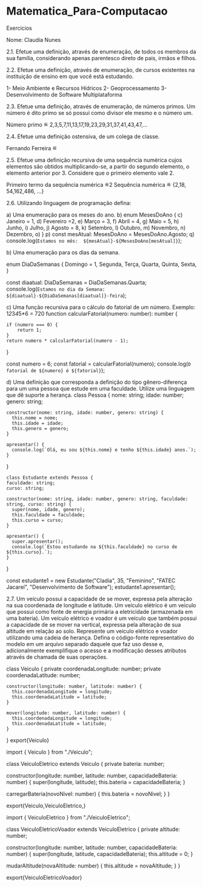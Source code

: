 # Matematica_Para-Computacao
Exercicios

Nome: Claudia Nunes 

2.1. Efetue uma definição, através de enumeração, de todos os membros da sua família,
considerando apenas parentesco direto de pais, irmãos e filhos.
 


2.2. Efetue uma definição, através de enumeração, de cursos existentes na instituição de
ensino em que você está estudando.

1-	Meio Ambiente e Recursos Hídricos
2-	Geoprocessamento
3-	Desenvolvimento de Software Multiplataforma

2.3. Efetue uma definição, através de enumeração, de números primos. Um número é dito
primo se só possui como divisor ele mesmo e o número um.

Número primo ≝ 2,3,5,7,11,13,17,19,23,29,31,37,41,43,47,...

2.4. Efetue uma definição ostensiva, de um colega de classe.

Fernando Ferreira ≝  


2.5. Efetue uma definição recursiva de uma sequência numérica cujos elementos são obtidos
multiplicando-se, a partir do segundo elemento, o elemento anterior por 3. Considere que o
primeiro elemento vale 2.

Primeiro termo da sequência numérica ≝2
Sequência numérica ≝ {2,18, 54,162,486, ...}










2.6. Utilizando linguagem de programação defina:

a)	Uma enumeração para os meses do ano.
b)	enum MesesDoAno {
c)	    Janeiro = 1,
d)	    Fevereiro =2,
e)	    Março = 3,
f)	    Abril = 4,
g)	    Maio = 5,
h)	    Junho,
i)	    Julho,
j)	    Agosto = 8,
k)	    Setembro,
l)	    Outubro,
m)	    Novembro,
n)	    Dezembro,
o)	  }
p)	  const mesAtual: MesesDoAno = MesesDoAno.Agosto;
q)	  console.log(`Estamos no mês:  ${mesAtual}-${MesesDoAno[mesAtual]}`);






















b) Uma enumeração para os dias da semana.

enum DiaDaSemanas {
  Domingo = 1,
  Segunda,
  Terça,
  Quarta,
  Quinta,
  Sexta,
}

const diaatual: DiaDaSemanas = DiaDaSemanas.Quarta;
console.log(`Estamos no dia da Semana:  ${diaatual}-${DiaDaSemanas[diaatual]}-feira`);

c) Uma função recursiva para o cálculo do fatorial de um número.
Exemplo: 1*2*3*4*5*6 = 720
function calcularFatorial(numero: number): number {

    if (numero === 0) {
        return 1;
    }
    return numero * calcularFatorial(numero - 1);
}

const numero = 6;
const fatorial = calcularFatorial(numero);
console.log(`O fatorial de ${numero} é ${fatorial}`);








d) Uma definição que corresponda a definição do tipo gênero-diferença para um uma pessoa
que estude em uma faculdade. Utilize uma linguagem que dê suporte a herança.
class Pessoa {
    nome: string;
    idade: number;
    genero: string;
  
    constructor(nome: string, idade: number, genero: string) {
      this.nome = nome;
      this.idade = idade;
      this.genero = genero;
    }
  
    apresentar() {
      console.log(`Olá, eu sou ${this.nome} e tenho ${this.idade} anos.`);
    }
  }
  
    class Estudante extends Pessoa {
    faculdade: string;
    curso: string;
  
    constructor(nome: string, idade: number, genero: string, faculdade: string, curso: string) {
      super(nome, idade, genero);
      this.faculdade = faculdade;
      this.curso = curso;
    }
  
    apresentar() {
      super.apresentar();
      console.log(`Estou estudando na ${this.faculdade} no curso de ${this.curso}.`);
    }
  }
  
  const estudante1 = new Estudante("Cladia", 35, "Feminino", "FATEC Jacareí", "Desenvolvimento de Software");
  estudante1.apresentar();
  


2.7. Um veículo possui a capacidade de se mover, expressa pela alteração na sua coordenada
de longitude e latitude. Um veículo elétrico é um veículo que possui como fonte de energia
primária a eletricidade (armazenada em uma bateria). Um veículo elétrico e voador é um
veículo que também possui a capacidade de se mover na vertical, expressa pela alteração de
sua altitude em relação ao solo. Represente um veículo elétrico e voador utilizando uma cadeia
de herança. Defina o código-fonte representativo do modelo em um arquivo separado daquele
que faz uso desse e, adicionalmente exemplifique o acesso e a modificação desses atributos
através de chamada de suas operações.

class Veiculo {
    private coordenadaLongitude: number;
    private coordenadaLatitude: number;
  
    constructor(longitude: number, latitude: number) {
      this.coordenadaLongitude = longitude;
      this.coordenadaLatitude = latitude;
    }
  
    mover(longitude: number, latitude: number) {
      this.coordenadaLongitude = longitude;
      this.coordenadaLatitude = latitude;
    }
  }
  export{Veiculo}

import { Veiculo } from "./Veiculo";

class VeiculoEletrico extends Veiculo {
  private bateria: number;

  constructor(longitude: number, latitude: number, capacidadeBateria: number) {
    super(longitude, latitude);
    this.bateria = capacidadeBateria;
  }

  carregarBateria(novoNivel: number) {
    this.bateria = novoNivel;
  }
}

export{Veiculo,VeiculoEletrico,}

import { VeiculoEletrico } from "./VeiculoEletrico";

class VeiculoEletricoVoador extends VeiculoEletrico {
  private altitude: number;

  constructor(longitude: number, latitude: number, capacidadeBateria: number) {
    super(longitude, latitude, capacidadeBateria);
    this.altitude = 0;
  }

  mudarAltitude(novaAltitude: number) {
    this.altitude = novaAltitude;
  }
}

export{VeiculoEletricoVoador}


